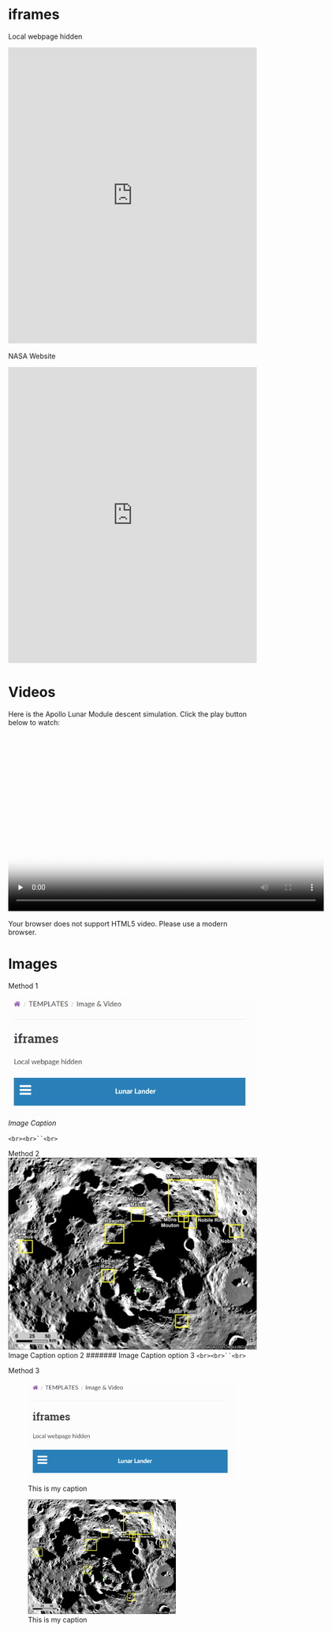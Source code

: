 
# iframes

Local webpage hidden

<iframe src="https://ocrobotix.github.io/lunarlander/hidden_page/" width="100%" height="600px" style="border:none;">
  Your browser does not support iframes.
</iframe>

NASA Website

<iframe src="https://www.nasa.gov/news-release/nasa-provides-update-on-artemis-iii-moon-landing-regions/" width="100%" height="600px" style="border:none;">
  Your browser does not support iframes.
</iframe>

# Videos

Here is the Apollo Lunar Module descent simulation.
Click the play button below to watch:

<video
    width="640"
    height="360"
    controls
    preload="none"
    poster="../../video/lunar2.png"
    class="video-container">
    <source src="../../docs/video/lunar.mp4" type="video/mp4">
    <source src="../../docs/video/lunar2.mkv" type="video/mp4">
    <p>Your browser does not support HTML5 video. Please use a modern browser.</p>
</video>

# Images

Method 1

![Test clip](../img/test.png)
*Image Caption*

`<br><br>``<br>`

Method 2
![nasa](../img/artemis-iii-landing-region-candidates.webp)      Image Caption option 2
####### Image Caption option 3
`<br><br>``<br>`

Method 3

<figure>
    <img src="../img/test.png" width="500"  alt="My image">
    <figcaption>This is my caption</figcaption>
</figure>

<figure>
    <a href="https://www.nasa.gov/news-release/nasa-provides-update-on-artemis-iii-moon-landing-regions/">
        <img src="../img/artemis-iii-landing-region-candidates.webp" width="300"  alt="My image">
    </a>
    <figcaption>This is my caption</figcaption>
</figure>
